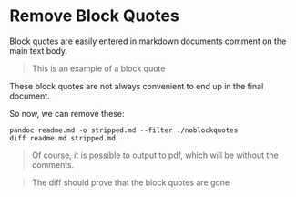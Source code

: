 Remove Block Quotes
===================

Block quotes are easily entered in markdown documents comment on the
main text body.

> This is an example of a block quote

These block quotes are not always convenient to end up in the final
document.

So now, we can remove these:

    pandoc readme.md -o stripped.md --filter ./noblockquotes
    diff readme.md stripped.md

> Of course, it is possible to output to pdf, which will be without the
> comments.

> The diff should prove that the block quotes are gone
